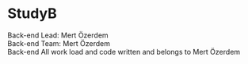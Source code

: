 # StudyB
Back-end Lead: Mert Özerdem  
Back-end Team: Mert Özerdem  
Back-end All work load and code written and belongs to Mert Özerdem
